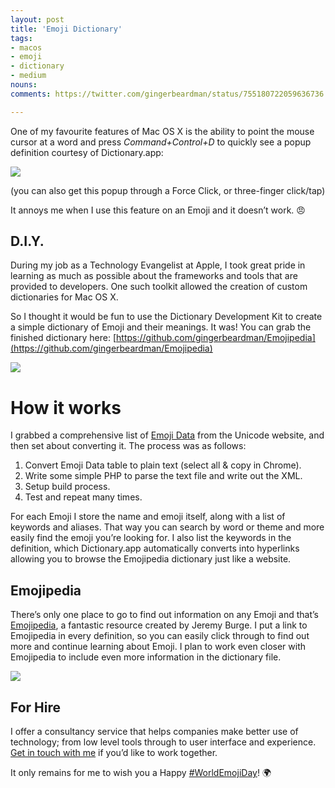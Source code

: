```yaml
---
layout: post
title: 'Emoji Dictionary'
tags:
- macos
- emoji
- dictionary
- medium
nouns:
comments: https://twitter.com/gingerbeardman/status/755180722059636736

---
```


One of my favourite features of Mac OS X is the ability to point the mouse cursor at a word and press _Command+Control+D_ to quickly see a popup definition courtesy of Dictionary.app:

![](https://miro.medium.com/max/804/1*z1FhHq7vt1X2oNOsnsH9xg.png)

(you can also get this popup through a Force Click, or three-finger click/tap)

It annoys me when I use this feature on an Emoji and it doesn’t work. 😠

D.I.Y.
------

During my job as a Technology Evangelist at Apple, I took great pride in learning as much as possible about the frameworks and tools that are provided to developers. One such toolkit allowed the creation of custom dictionaries for Mac OS X.

So I thought it would be fun to use the Dictionary Development Kit to create a simple dictionary of Emoji and their meanings. It was! You can grab the finished dictionary here: [https://github.com/gingerbeardman/Emojipedia](https://github.com/gingerbeardman/Emojipedia)

![](https://miro.medium.com/max/1282/1*1zrc24g1nE6yyEVfjUHW5g.png)

How it works
============

I grabbed a comprehensive list of [Emoji Data](http://unicode.org/emoji/charts/emoji-list.html) from the Unicode website, and then set about converting it. The process was as follows:

1.  Convert Emoji Data table to plain text (select all & copy in Chrome).
2.  Write some simple PHP to parse the text file and write out the XML.
3.  Setup build process.
4.  Test and repeat many times.

For each Emoji I store the name and emoji itself, along with a list of keywords and aliases. That way you can search by word or theme and more easily find the emoji you’re looking for. I also list the keywords in the definition, which Dictionary.app automatically converts into hyperlinks allowing you to browse the Emojipedia dictionary just like a website.

Emojipedia
----------

There’s only one place to go to find out information on any Emoji and that’s [Emojipedia](http://emojipedia.org), a fantastic resource created by Jeremy Burge. I put a link to Emojipedia in every definition, so you can easily click through to find out more and continue learning about Emoji. I plan to work even closer with Emojipedia to include even more information in the dictionary file.

![](https://miro.medium.com/max/840/1*Pn7tHXghkM3yK1YPGJTBkQ.png)

For Hire
--------

I offer a consultancy service that helps companies make better use of technology; from low level tools through to user interface and experience. [Get in touch with me](http://www.gingerbeardman.com) if you’d like to work together.

It only remains for me to wish you a Happy [#WorldEmojiDay](https://twitter.com/search?q=%23WorldEmojiDay)! 🌍